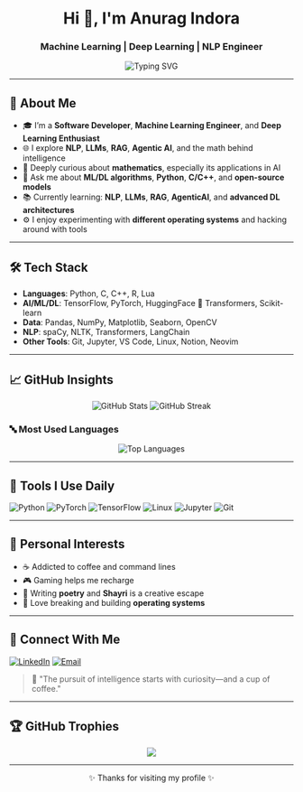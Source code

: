 <!-- Profile README -->

<h1 align="center">Hi 👋, I'm Anurag Indora</h1>
<h3 align="center">Machine Learning | Deep Learning | NLP Engineer</h3>

<p align="center">
  <img src="https://readme-typing-svg.demolab.com?font=Fira+Code&duration=2500&pause=1000&center=true&vCenter=true&multiline=true&width=600&height=100&lines=Turning+math+%2B+code+into+intelligence+%E2%9C%A8;Exploring+NLP%2C+LLMs%2C+RAG%2C+AgenticAI+%F0%9F%94%A1;Lifelong+learner%2C+coffee+lover+%26+poet+%E2%98%95" alt="Typing SVG" />
</p>

---

## 🧠 About Me

- 🎓 I’m a **Software Developer**, **Machine Learning Engineer**, and **Deep Learning Enthusiast**  
- 🌐 I explore **NLP**, **LLMs**, **RAG**, **Agentic AI**, and the math behind intelligence  
- 🧮 Deeply curious about **mathematics**, especially its applications in AI  
- 💬 Ask me about **ML/DL algorithms**, **Python**, **C/C++**, and **open-source models**
- 📚 Currently learning: **NLP**, **LLMs**, **RAG**, **AgenticAI**, and **advanced DL architectures**
- ⚙️ I enjoy experimenting with **different operating systems** and hacking around with tools

---

## 🛠️ Tech Stack

- **Languages**: Python, C, C++, R, Lua  
- **AI/ML/DL**: TensorFlow, PyTorch, HuggingFace 🤗 Transformers, Scikit-learn  
- **Data**: Pandas, NumPy, Matplotlib, Seaborn, OpenCV  
- **NLP**: spaCy, NLTK, Transformers, LangChain  
- **Other Tools**: Git, Jupyter, VS Code, Linux, Notion, Neovim 

---

## 📈 GitHub Insights

<p align="center">
  <img src="https://github-readme-stats.vercel.app/api?username=AnuragIndora&show_icons=true&theme=radical" alt="GitHub Stats" />
  <img src="https://github-readme-streak-stats.herokuapp.com/?user=AnuragIndora&theme=radical" alt="GitHub Streak" />
</p>

### 🔤 Most Used Languages

<p align="center">
  <img src="https://github-readme-stats.vercel.app/api/top-langs/?username=AnuragIndora&layout=compact&theme=radical&hide=html,css" alt="Top Languages" />
</p>

---

## 🧰 Tools I Use Daily

![Python](https://img.shields.io/badge/-Python-3776AB?style=flat-square&logo=python&logoColor=white)
![PyTorch](https://img.shields.io/badge/-PyTorch-EE4C2C?style=flat-square&logo=pytorch&logoColor=white)
![TensorFlow](https://img.shields.io/badge/-TensorFlow-FF6F00?style=flat-square&logo=tensorflow&logoColor=white)
![Linux](https://img.shields.io/badge/-Linux-FCC624?style=flat-square&logo=linux&logoColor=black)
![Jupyter](https://img.shields.io/badge/-Jupyter-F37626?style=flat-square&logo=jupyter&logoColor=white)
![Git](https://img.shields.io/badge/-Git-F05032?style=flat-square&logo=git&logoColor=white)

---

## 🧭 Personal Interests

- ☕ Addicted to coffee and command lines  
- 🎮 Gaming helps me recharge  
- 📝 Writing **poetry** and **Shayri** is a creative escape  
- 🧪 Love breaking and building **operating systems**

---

## 🔗 Connect With Me

[![LinkedIn](https://img.shields.io/badge/-LinkedIn-0077B5?style=flat-square&logo=linkedin&logoColor=white)](https://www.linkedin.com/in/anurag-indora/)
[![Email](https://img.shields.io/badge/-Email-D14836?style=flat-square&logo=gmail&logoColor=white)](mailto:anuragindora474@gmail.com)

> 🧠 "The pursuit of intelligence starts with curiosity—and a cup of coffee."

---

## 🏆 GitHub Trophies

<p align="center">
  <img src="https://github-profile-trophy.vercel.app/?username=AnuragIndora&theme=radical&no-frame=true&margin-w=4" />
</p>

---

<p align="center">✨ Thanks for visiting my profile ✨</p>
